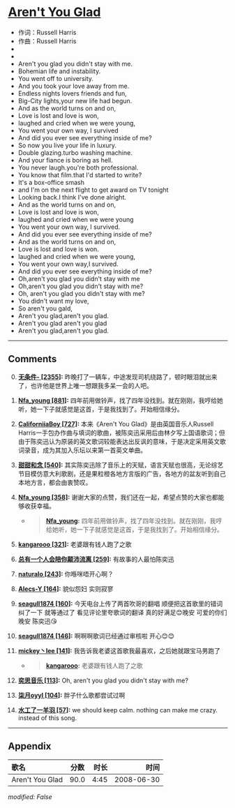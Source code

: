 # [Aren't You Glad](https://music.163.com/song?id=25906123)

* 作词：Russell Harris
* 作曲：Russell Harris
*
*
* Aren't you glad  you didn't stay with me.
* Bohemian life and instability.
* You went off to university.
* And you took your love away from me.
* Endless nights lovers friends and fun,
* Big-City lights,your new life had begun.
* And as the world turns on and on,
* Love is lost and love is won,
* laughed and cried when we were young,
* You went your own way, I survived
* And did you ever see everything inside of me?
* So now you live your life in luxury.
* Double glazing.turbo washing machine.
* And your fiance is boring as hell.
* You never laugh.you're both professional.
* You know that film.that I'd started to write?
* It's a box-office smash
* and I'm on the next flight to get award on TV tonight
* Looking back.I think I've done alright.
* And as the world turns on and on,
* Love is lost and love is won,
* laughed and cried when we were young
* You went your own way, I survived.
* And did you ever see everything inside of me?
* And as the world turns on and on,
* Love is lost and love is won.
* laughed and cried when we were young,
* You went your own way,I survived.
* And did you ever see everything inside of me?
* Oh,aren't you glad you didn't stay with me
* Oh,aren't you glad you didn't stay with me?
* Oh, aren't you glad you didn't stay with me?
* You didn't want my love,
* So aren't you gald,
* Aren't you glad,aren't you glad.
* Aren't you glad aren't you glad
* Aren't you glad,aren't you glad.


---

## Comments
0. **[无条件- \[2355\]](https://music.163.com/#/user/home?id=253264453):** 昨晚打了一辆车，中途发现司机绕路了，顿时眼泪就出来了，也许他是世界上唯一想跟我多呆一会的人吧。

1. **[Nfa_young \[881\]](https://music.163.com/#/user/home?id=36829217):** 四年前用做铃声，找了四年没找到。就在刚刚，我哼给她听，她一下子就感觉是这首，于是我找到了。开始相信缘分。

2. **[CaliforniiaBoy \[727\]](https://music.163.com/#/user/home?id=39916922):** 本来《Aren't You Glad》是由英国音乐人Russell Harris一手包办作曲与填词的歌曲，被陈奕迅采用后由林夕写上国语歌词；但由于陈奕迅认为原装的英文歌词较能表达出反讽的意味，于是决定采用英文歌词录音，成为其加入乐坛以来第一首英文单曲。

3. **[甜甜和念 \[540\]](https://music.163.com/#/user/home?id=64157771):** 其实陈奕迅除了音乐上的天赋，语言天赋也很高，无论综艺节目模仿意大利歌剧，还是果粒橙各地方言版的广告，各地方的盆友听到自己本地方言，都会由衷赞叹。

4. **[Nfa_young \[358\]](https://music.163.com/#/user/home?id=36829217):** 谢谢大家的点赞，我们还在一起，希望点赞的大家也都能够收获幸福。
	* > **[Nfa_young](https://music.163.com/#/user/home?id=36829217):** 四年前用做铃声，找了四年没找到。就在刚刚，我哼给她听，她一下子就感觉是这首，于是我找到了。开始相信缘分。

5. **[kangarooo \[321\]](https://music.163.com/#/user/home?id=2553017):** 老婆跟有钱人跑了之歌

6. **[总有一个人会陪你颠沛流离 \[259\]](https://music.163.com/#/user/home?id=245952140):** 有故事的人最怕陈奕迅

7. **[naturalo \[243\]](https://music.163.com/#/user/home?id=9788112):** 你喺咪唔开心啊？

8. **[Alecs-Y \[164\]](https://music.163.com/#/user/home?id=2730288):** 貌似怨妇 实则寂寥

9. **[seagull1874 \[160\]](https://music.163.com/#/user/home?id=295449858):** 今天电台上传了两首吹哥的翻唱 顺便把这首歌里的错词纠了一下 就等通过了 看见评论里夸歌词的翻译 真的好满足😊晚安 可爱的你们 晚安 陈奕迅😘

10. **[seagull1874 \[146\]](https://music.163.com/#/user/home?id=295449858):** 啊啊啊歌词已经通过审核啦 开心😊😊

11. **[mickey丶lee \[141\]](https://music.163.com/#/user/home?id=62041552):** 我告诉我老婆这首歌我最喜欢，之后她就跟宝马男跑了
	* > **[kangarooo](https://music.163.com/#/user/home?id=2553017):** 老婆跟有钱人跑了之歌

12. **[奕思音乐 \[113\]](https://music.163.com/#/user/home?id=51313667):** Oh, aren't you glad you didn't stay with me?

13. **[柒月oyyl \[104\]](https://music.163.com/#/user/home?id=76883195):** 胖子什么歌都尝试过啊

14. **[水工了一羊羽 \[57\]](https://music.163.com/#/user/home?id=76018821):** we should keep calm.             nothing can make me crazy.     instead of this song.



---

## Appendix

|歌名|分数|时长|时间|
|:---|:---:|---:|---:|
|Aren't You Glad|90.0|4:45|2008-06-30

*modified: False*